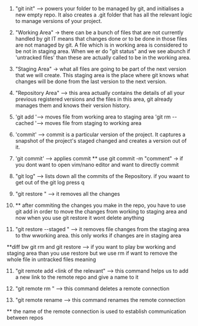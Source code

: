 
1. "git init" --> powers your folder to be managed by git, and initialises a new empty repo. 
It also creates a .git folder that has all the relevant logic to manage versions of your project.

2. "Working Area" -> there can be a bunch of files that are not currently handled by git
IT means that changes done or to be done in those files are not managed by git. A file which is in working 
area is considered to be not in staging area. When we er do "git status"
and we see abunch if 'untracked files' than these are actually called to be in the working area.

3. "Staging Area" -> what all files are going to be part of the next version that we will create.
This staging area is the place where git knows what changes will be done from the last version to the next version.

4. "Repository Area" --> this area actually contains the details of all your previous registered versions 
and the files in this area, git already manages them and knows their version history.

5. 'git add <file>'--> moves file from working area to staging area
'git rm --cached <file>'--> moves file from staging to working area

6. 'commit' --> commit is a particular version of the project. It captures a snapshot of the project's staged changed and creates a version out of it.

7. 'git commit' --> applies commit
** use git commit -m "comment" -> if you dont want to open vim/nano editor and want to directly commit


8. "git log" --> lists down all the commits of the Repository. if you waant
to get out of the git log press q


9. "git restore <file>" --> it removes all the changes 

10. ** after commiting the changes you make in the repo, you have to use git add <file> in order to move the changes from working to staging area and 
now when you use git restore <file> it wont delete anything

11. "git restore --staged <file>" --> it removes file changes from the staging area to thw wworking area.
this only works if changes are in staging area

**diff bw git rm and git restore --> if you want to play bw working and staging area than you use restore but we use rm if want to remove the whole file in untracked files meaning 


11. "git remote add <name of remote> <link of the relevant" -->  this command helps us to add a new link to the remote repo 
and give a name to it

12. "git remote rm <name of remote>" --> this command deletes a remote connection

13. "git remote rename <oldname> <rename> --> this command renames the remote connection

** the name of the remote connection is used to establish communication between repos











